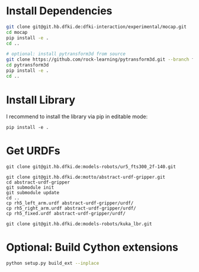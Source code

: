 # Install Dependencies

```bash
git clone git@git.hb.dfki.de:dfki-interaction/experimental/mocap.git
cd mocap
pip install -e .
cd ..

# optional: install pytransform3d from source
git clone https://github.com/rock-learning/pytransform3d.git --branch feature/batch_conversions
cd pytransform3d
pip install -e .
cd ..
```

# Install Library

I recommend to install the library via pip in editable mode:

```
pip install -e .
```

# Get URDFs

```
git clone git@git.hb.dfki.de:models-robots/ur5_fts300_2f-140.git

git clone git@git.hb.dfki.de:motto/abstract-urdf-gripper.git
cd abstract-urdf-gripper
git submodule init
git submodule update
cd ..
cp rh5_left_arm.urdf abstract-urdf-gripper/urdf/
cp rh5_right_arm.urdf abstract-urdf-gripper/urdf/
cp rh5_fixed.urdf abstract-urdf-gripper/urdf/

git clone git@git.hb.dfki.de:models-robots/kuka_lbr.git
```

# Optional: Build Cython extensions

```bash
python setup.py build_ext --inplace
```
